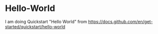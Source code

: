 # Hello-World
I am doing Quickstart "Hello World" from https://docs.github.com/en/get-started/quickstart/hello-world
